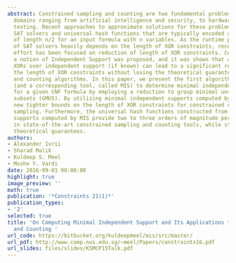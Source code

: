 ```yaml
---
abstract: Constrained sampling and counting are two fundamental problems arising in
  domains ranging from artificial intelligence and security, to hardware and software
  testing. Recent approaches to approximate solutions for these problems rely on employing
  SAT solvers and universal hash functions that are typically encoded as XOR constraints
  of length n/2 for an input formula with n variables. As the runtime performance
  of SAT solvers heavily depends on the length of XOR constraints, recent research
  effort has been focused on reduction of length of XOR constraints. Consequently,
  a notion of Independent Support was proposed, and it was shown that constructing
  XORs over independent support (if known) can lead to a significant reduction in
  the length of XOR constraints without losing the theoretical guarantees of sampling
  and counting algorithms. In this paper, we present the first algorithmic procedure
  (and a corresponding tool, called MIS) to determine minimal independent support
  for a given CNF formula by employing a reduction to group minimal unsatisfiable
  subsets (GMUS). By utilizing minimal independent supports computed by MIS, we provide
  new tighter bounds on the length of XOR constraints for constrained counting and
  sampling. Furthermore, the universal hash functions constructed from independent
  supports computed by MIS provide two to three orders of magnitude performance improvement
  in state-of-the-art constrained sampling and counting tools, while still retaining
  theoretical guarantees.
authors:
- Alexander Ivrii
- Sharad Malik
- Kuldeep S. Meel
- Moshe Y. Vardi
date: 2016-09-01 00:00:00
highlight: true
image_preview: ''
math: true
publication: '*Constraints 21(1)*'
publication_types:
- '2'
selected: true
title: 'On Computing Minimal Independent Support and Its Applications to Sampling
  and Counting '
url_code: https://bitbucket.org/kuldeepmeel/mis/src/master/
url_pdf: http://www.comp.nus.edu.sg/~meel/Papers/constraints16.pdf
url_slides: files/slides/KSMCP15Talk.pdf
---
```


